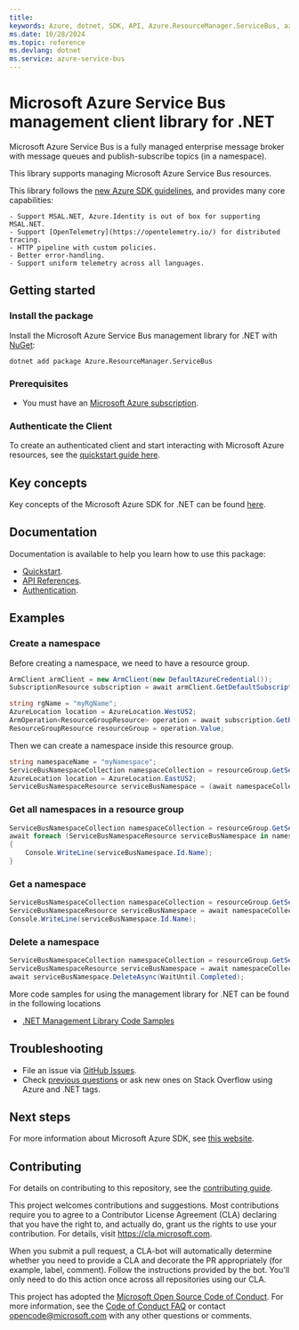 ```yaml
---
title: 
keywords: Azure, dotnet, SDK, API, Azure.ResourceManager.ServiceBus, azure-service-bus
ms.date: 10/28/2024
ms.topic: reference
ms.devlang: dotnet
ms.service: azure-service-bus
---
```

# Microsoft Azure Service Bus management client library for .NET

Microsoft Azure Service Bus is a fully managed enterprise message broker with message queues and publish-subscribe topics (in a namespace). 

This library supports managing Microsoft Azure Service Bus resources.

This library follows the [new Azure SDK guidelines](https://azure.github.io/azure-sdk/general_introduction.html), and provides many core capabilities:

    - Support MSAL.NET, Azure.Identity is out of box for supporting MSAL.NET.
    - Support [OpenTelemetry](https://opentelemetry.io/) for distributed tracing.
    - HTTP pipeline with custom policies.
    - Better error-handling.
    - Support uniform telemetry across all languages.

## Getting started 

### Install the package

Install the Microsoft Azure Service Bus management library for .NET with [NuGet](https://www.nuget.org/):

```dotnetcli
dotnet add package Azure.ResourceManager.ServiceBus
```

### Prerequisites

* You must have an [Microsoft Azure subscription](https://azure.microsoft.com/free/dotnet/).

### Authenticate the Client

To create an authenticated client and start interacting with Microsoft Azure resources, see the [quickstart guide here](https://github.com/Azure/azure-sdk-for-net/blob/main/doc/dev/mgmt_quickstart.md).

## Key concepts

Key concepts of the Microsoft Azure SDK for .NET can be found [here](https://azure.github.io/azure-sdk/dotnet_introduction.html).

## Documentation

Documentation is available to help you learn how to use this package:

- [Quickstart](https://github.com/Azure/azure-sdk-for-net/blob/main/doc/dev/mgmt_quickstart.md).
- [API References](/dotnet/api/?view=azure-dotnet).
- [Authentication](https://github.com/Azure/azure-sdk-for-net/blob/main/sdk/identity/Azure.Identity/README.md).

## Examples

### Create a namespace

Before creating a namespace, we need to have a resource group.

```C# Snippet:Managing_ServiceBusNamespaces_GetSubscription
ArmClient armClient = new ArmClient(new DefaultAzureCredential());
SubscriptionResource subscription = await armClient.GetDefaultSubscriptionAsync();
```
```C# Snippet:Managing_ServiceBusNamespaces_CreateResourceGroup
string rgName = "myRgName";
AzureLocation location = AzureLocation.WestUS2;
ArmOperation<ResourceGroupResource> operation = await subscription.GetResourceGroups().CreateOrUpdateAsync(WaitUntil.Completed, rgName, new ResourceGroupData(location));
ResourceGroupResource resourceGroup = operation.Value;
```

Then we can create a namespace inside this resource group.

```C# Snippet:Managing_ServiceBusNamespaces_CreateNamespace
string namespaceName = "myNamespace";
ServiceBusNamespaceCollection namespaceCollection = resourceGroup.GetServiceBusNamespaces();
AzureLocation location = AzureLocation.EastUS2;
ServiceBusNamespaceResource serviceBusNamespace = (await namespaceCollection.CreateOrUpdateAsync(WaitUntil.Completed, namespaceName, new ServiceBusNamespaceData(location))).Value;
```

### Get all namespaces in a resource group

```C# Snippet:Managing_ServiceBusNamespaces_ListNamespaces
ServiceBusNamespaceCollection namespaceCollection = resourceGroup.GetServiceBusNamespaces();
await foreach (ServiceBusNamespaceResource serviceBusNamespace in namespaceCollection.GetAllAsync())
{
    Console.WriteLine(serviceBusNamespace.Id.Name);
}
```

### Get a namespace

```C# Snippet:Managing_ServiceBusNamespaces_GetNamespace
ServiceBusNamespaceCollection namespaceCollection = resourceGroup.GetServiceBusNamespaces();
ServiceBusNamespaceResource serviceBusNamespace = await namespaceCollection.GetAsync("myNamespace");
Console.WriteLine(serviceBusNamespace.Id.Name);
```

### Delete a namespace
```C# Snippet:Managing_ServiceBusNamespaces_DeleteNamespace
ServiceBusNamespaceCollection namespaceCollection = resourceGroup.GetServiceBusNamespaces();
ServiceBusNamespaceResource serviceBusNamespace = await namespaceCollection.GetAsync("myNamespace");
await serviceBusNamespace.DeleteAsync(WaitUntil.Completed);
```

More code samples for using the management library for .NET can be found in the following locations
- [.NET Management Library Code Samples](https://aka.ms/azuresdk-net-mgmt-samples)

## Troubleshooting

-   File an issue via [GitHub Issues](https://github.com/Azure/azure-sdk-for-net/issues).
-   Check [previous questions](https://stackoverflow.com/questions/tagged/azure+.net) or ask new ones on Stack Overflow using Azure and .NET tags.

## Next steps

For more information about Microsoft Azure SDK, see [this website](https://azure.github.io/azure-sdk/).

## Contributing

For details on contributing to this repository, see the [contributing
guide][cg].

This project welcomes contributions and suggestions. Most contributions
require you to agree to a Contributor License Agreement (CLA) declaring
that you have the right to, and actually do, grant us the rights to use
your contribution. For details, visit <https://cla.microsoft.com>.

When you submit a pull request, a CLA-bot will automatically determine
whether you need to provide a CLA and decorate the PR appropriately
(for example, label, comment). Follow the instructions provided by the
bot. You'll only need to do this action once across all repositories
using our CLA.

This project has adopted the [Microsoft Open Source Code of Conduct][coc]. For
more information, see the [Code of Conduct FAQ][coc_faq] or contact
<opencode@microsoft.com> with any other questions or comments.

<!-- LINKS -->
[cg]: https://github.com/Azure/azure-sdk-for-net/blob/main/sdk/resourcemanager/Azure.ResourceManager/docs/CONTRIBUTING.md
[coc]: https://opensource.microsoft.com/codeofconduct/
[coc_faq]: https://opensource.microsoft.com/codeofconduct/faq/
